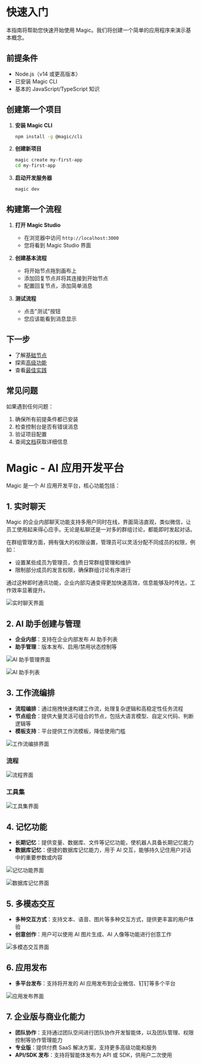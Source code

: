# 快速入门

本指南将帮助您快速开始使用 Magic。我们将创建一个简单的应用程序来演示基本概念。

## 前提条件

- Node.js（v14 或更高版本）
- 已安装 Magic CLI
- 基本的 JavaScript/TypeScript 知识

## 创建第一个项目

1. **安装 Magic CLI**
   ```bash
   npm install -g @magic/cli
   ```

2. **创建新项目**
   ```bash
   magic create my-first-app
   cd my-first-app
   ```

3. **启动开发服务器**
   ```bash
   magic dev
   ```

## 构建第一个流程

1. **打开 Magic Studio**
   - 在浏览器中访问 `http://localhost:3000`
   - 您将看到 Magic Studio 界面

2. **创建基本流程**
   - 将开始节点拖到画布上
   - 添加回复节点并将其连接到开始节点
   - 配置回复节点，添加简单消息

3. **测试流程**
   - 点击"测试"按钮
   - 您应该能看到消息显示

## 下一步

- 了解[基础节点](../basic/start-node.md)
- 探索[高级功能](../basic/reply-node.md)
- 查看[最佳实践](../basic/wait-node.md)

## 常见问题

如果遇到任何问题：

1. 确保所有前提条件都已安装
2. 检查控制台是否有错误消息
3. 验证项目配置
4. 查阅[文档](../basic/end-node.md)获取详细信息

# Magic - AI 应用开发平台

Magic 是一个 AI 应用开发平台，核心功能包括：

## 1. 实时聊天

Magic 的企业内部聊天功能支持多用户同时在线，界面简洁直观，类似微信，让员工使用起来得心应手。无论是私聊还是一对多的群组讨论，都能即时发起对话。

在群组管理方面，拥有强大的权限设置，管理员可以灵活分配不同成员的权限，例如：
- 设置某些成员为管理员，负责日常群组管理和维护
- 限制部分成员的发言权限，确保群组讨论有序进行

通过这种即时通讯功能，企业内部沟通变得更加快速高效，信息能够及时传达，工作效率显著提升。

![实时聊天界面](/static/img/chat-interface.png)

## 2. AI 助手创建与管理

- **企业内部**：支持在企业内部发布 AI 助手列表
- **助手管理**：版本发布、启用/禁用状态控制等

![AI 助手管理界面](/static/img/ai-assistant-1.png)

![AI 助手列表](/static/img/ai-assistant-2.png)

## 3. 工作流编排

- **流程编排**：通过拖拽快速构建工作流，处理复杂逻辑和高稳定性任务流程
- **节点组合**：提供大量灵活可组合的节点，包括大语言模型、自定义代码、判断逻辑等
- **模板支持**：平台提供工作流模板，降低使用门槛

![工作流编排界面](/static/img/workflow-1.png)

### 流程

![流程界面](/static/img/workflow-process.png)

### 工具集

![工具集界面](/static/img/tools.png)

## 4. 记忆功能

- **长期记忆**：提供变量、数据库、文件等记忆功能，使机器人具备长期记忆能力
- **数据库记忆**：便捷的数据库记忆能力，用于 AI 交互，能够持久记住用户对话中的重要参数或内容

![记忆功能界面](/static/img/memory-1.png)

![数据库记忆界面](/static/img/memory-2.png)

## 5. 多模态交互

- **多种交互方式**：支持文本、语音、图片等多种交互方式，提供更丰富的用户体验
- **创意创作**：用户可以使用 AI 图片生成、AI 人像等功能进行创意工作

![多模态交互界面](/static/img/multimodal.png)

## 6. 应用发布

- **多平台发布**：支持将开发的 AI 应用发布到企业微信、钉钉等多个平台

![应用发布界面](/static/img/app-publishing.png)

## 7. 企业版与商业化能力

- **团队协作**：支持通过团队空间进行团队协作开发智能体，以及团队管理、权限控制等协作管理能力
- **专业版**：提供付费 SaaS 解决方案，支持更多高级功能和服务
- **API/SDK 发布**：支持将智能体发布为 API 或 SDK，供用户二次使用 